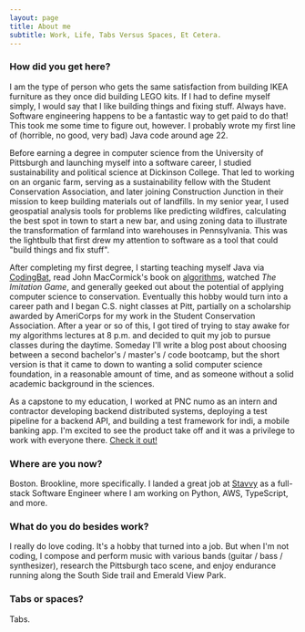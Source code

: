 ```yaml
---
layout: page
title: About me
subtitle: Work, Life, Tabs Versus Spaces, Et Cetera.
---
```


### How did you get here?

I am the type of person who gets the same satisfaction from building IKEA furniture as they once did building LEGO kits. If I had to define myself simply, I would say that I like building things and fixing stuff. Always have. Software engineering happens to be a fantastic way to get paid to do that! This took me some time to figure out, however. I probably wrote my first line of (horrible, no good, very bad) Java code around age 22.

Before earning a degree in computer science from the University of Pittsburgh and launching myself into a software career, I studied sustainability and political science at Dickinson College. That led to working on an organic farm, serving as a sustainability fellow with the Student Conservation Association, and later joining Construction Junction in their mission to keep building materials out of landfills. In my senior year, I used geospatial analysis tools for problems like predicting wildfires, calculating the best spot in town to start a new bar, and using zoning data to illustrate the transformation of farmland into warehouses in Pennsylvania. This was the lightbulb that first drew my attention to software as a tool that could "build things and fix stuff".

After completing my first degree, I starting teaching myself Java via [CodingBat](https://codingbat.com/java), read John MacCormick's book on [algorithms](https://en.wikipedia.org/wiki/9_Algorithms_That_Changed_the_Future), watched *The Imitation Game*, and generally geeked out about the potential of applying computer science to conservation. Eventually this hobby would turn into a career path and I began C.S. night classes at Pitt, partially on a scholarship awarded by AmeriCorps for my work in the Student Conservation Association. After a year or so of this, I got tired of trying to stay awake for my algorithms lectures at 8 p.m. and decided to quit my job to pursue classes during the daytime. Someday I'll write a blog post about choosing between a second bachelor's / master's / code bootcamp, but the short version is that it came to down to wanting a solid computer science foundation, in a reasonable amount of time, and as someone without a solid academic background in the sciences.

As a capstone to my education, I worked at PNC numo as an intern and contractor developing backend distributed systems, deploying a test pipeline for a backend API, and building a test framework for indi, a mobile banking app. I'm excited to see the product take off and it was a privilege to work with everyone there. [Check it out!](https://goindi.com/)

### Where are you now?

Boston. Brookline, more specifically. I landed a great job at [Stavvy](https://www.stavvy.com) as a full-stack Software Engineer where I am working on Python, AWS, TypeScript, and more. 

### What do you do besides work?

I really do love coding. It's a hobby that turned into a job. But when I'm not coding, I compose and perform music with various bands (guitar / bass / synthesizer), research the Pittsburgh taco scene, and enjoy endurance running along the South Side trail and Emerald View Park.

### Tabs or spaces?
Tabs.
